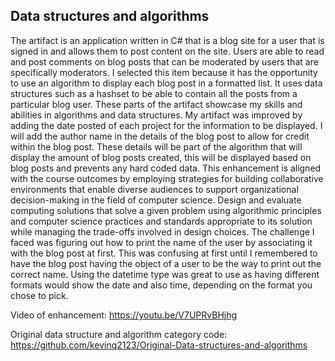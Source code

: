 ## Data structures and algorithms

The artifact is an application written in C# that is a blog site for a user that is signed in and allows them to post content on the site. Users are able to read and post comments on blog posts that can be moderated by users that are specifically moderators. I selected this item because it has the opportunity to use an algorithm to display each blog post in a formatted list. It uses data structures such as a hashset to be able to contain all the posts from a particular blog user. These parts of the artifact showcase my skills and abilities in algorithms and data structures. My artifact was improved by adding the date posted of each project for the information to be displayed. I will add the author name in the details of the blog post to allow for credit within the blog post. These details will be part of the algorithm that will display the amount of blog posts created, this will be displayed based on blog posts and prevents any hard coded data. This enhancement is aligned with the course outcomes by employing strategies for building collaborative environments that enable diverse audiences to support organizational decision-making in the field of computer science. Design and evaluate computing solutions that solve a given problem using algorithmic principles and computer science practices and standards appropriate to its solution while managing the trade-offs involved in design choices. The challenge I faced was figuring out how to print the name of the user by associating it with the blog post at first. This was confusing at first until I remembered to have the blog post having the object of a user to be the way to print out the correct name. Using the datetime type was great to use as having different formats would show the date and also time, depending on the format you chose to pick.

Video of enhancement: https://youtu.be/V7UPRvBHjhg

Original data structure and algorithm category code: https://github.com/kevinq2123/Original-Data-structures-and-algorithms
